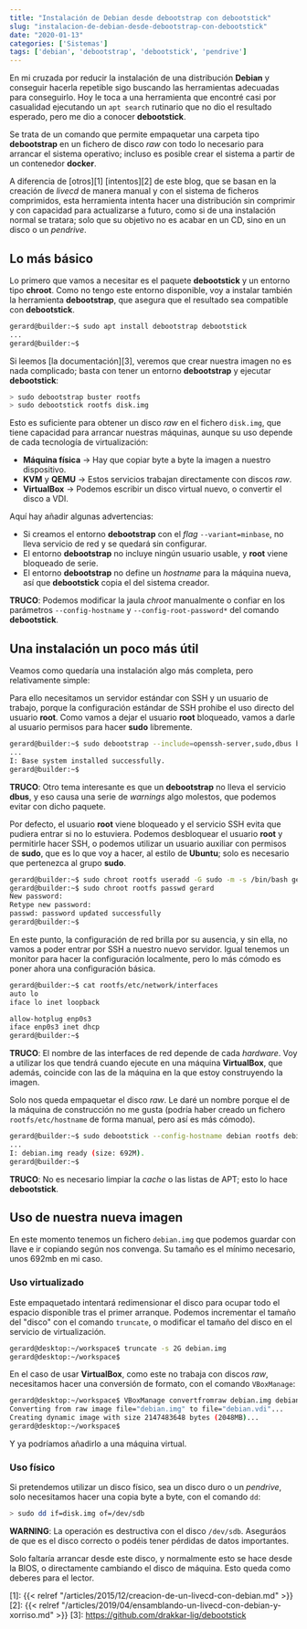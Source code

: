 ```yaml
---
title: "Instalación de Debian desde debootstrap con debootstick"
slug: "instalacion-de-debian-desde-debootstrap-con-debootstick"
date: "2020-01-13"
categories: ['Sistemas']
tags: ['debian', 'debootstrap', 'debootstick', 'pendrive']
---
```


En mi cruzada por reducir la instalación de una distribución **Debian** y
conseguir hacerla repetible sigo buscando las herramientas adecuadas para
conseguirlo. Hoy le toca a una herramienta que encontré casi por casualidad
ejecutando un `apt search` rutinario que no dio el resultado esperado, pero
me dio a conocer **debootstick**.
<!--more-->

Se trata de un comando que permite empaquetar una carpeta tipo **debootstrap**
en un fichero de disco *raw* con todo lo necesario para arrancar el sistema
operativo; incluso es posible crear el sistema a partir de un contenedor **docker**.

A diferencia de [otros][1] [intentos][2] de este blog, que se basan en la creación
de *livecd* de manera manual y con el sistema de ficheros comprimidos, esta
herramienta intenta hacer una distribución sin comprimir y con capacidad para
actualizarse a futuro, como si de una instalación normal se tratara; solo que
su objetivo no es acabar en un CD, sino en un disco o un *pendrive*.

## Lo más básico

Lo primero que vamos a necesitar es el paquete **debootstick** y un entorno
tipo **chroot**. Como no tengo este entorno disponible, voy a instalar también
la herramienta **debootstrap**, que asegura que el resultado sea compatible
con **debootstick**.

```bash
gerard@builder:~$ sudo apt install debootstrap debootstick
...
gerard@builder:~$ 
```

Si leemos [la documentación][3], veremos que crear nuestra imagen no es nada
complicado; basta con tener un entorno **debootstrap** y ejecutar **debootstick**:

```bash
> sudo debootstrap buster rootfs
> sudo debootstick rootfs disk.img
```

Esto es suficiente para obtener un disco *raw* en el fichero `disk.img`, que
tiene capacidad para arrancar nuestras máquinas, aunque su uso depende de cada
tecnología de virtualización:

* **Máquina física** &rarr; Hay que copiar byte a byte la imagen a nuestro dispositivo.
* **KVM** y **QEMU** &rarr; Estos servicios trabajan directamente con discos *raw*.
* **VirtualBox** &rarr; Podemos escribir un disco virtual nuevo, o convertir el disco a VDI.

Aquí hay añadir algunas advertencias:

* Si creamos el entorno **debootstrap** con el *flag* `--variant=minbase`, no lleva servicio de red y se quedará sin configurar.
* El entorno **debootstrap** no incluye ningún usuario usable, y **root** viene bloqueado de serie.
* El entorno **debootstrap** no define un *hostname* para la máquina nueva, así que **debootstick** copia el del sistema creador.

**TRUCO**: Podemos modificar la jaula *chroot* manualmente o confiar en los
parámetros `--config-hostname` y `--config-root-password*` del comando **debootstick**.

## Una instalación un poco más útil

Veamos como quedaría una instalación algo más completa, pero relativamente simple:

Para ello necesitamos un servidor estándar con SSH y un usuario de trabajo, porque
la configuración estándar de SSH prohibe el uso directo del usuario **root**.
Como vamos a dejar el usuario **root** bloqueado, vamos a darle al usuario permisos
para hacer **sudo** libremente.

```bash
gerard@builder:~$ sudo debootstrap --include=openssh-server,sudo,dbus buster rootfs
...
I: Base system installed successfully.
gerard@builder:~$ 
```

**TRUCO**: Otro tema interesante es que un **debootstrap** no lleva el servicio **dbus**,
y eso causa una serie de *warnings* algo molestos, que podemos evitar con dicho paquete.

Por defecto, el usuario **root** viene bloqueado y el servicio SSH evita que pudiera
entrar si no lo estuviera. Podemos desbloquear el usuario **root** y permitirle hacer
SSH, o podemos utilizar un usuario auxiliar con permisos de **sudo**, que es lo que
voy a hacer, al estilo de **Ubuntu**; solo es necesario que pertenezca al grupo **sudo**.

```bash
gerard@builder:~$ sudo chroot rootfs useradd -G sudo -m -s /bin/bash gerard
gerard@builder:~$ sudo chroot rootfs passwd gerard
New password: 
Retype new password: 
passwd: password updated successfully
gerard@builder:~$ 
```

En este punto, la configuración de red brilla por su ausencia, y sin ella, no vamos a
poder entrar por SSH a nuestro nuevo servidor. Igual tenemos un monitor para hacer la
configuración localmente, pero lo más cómodo es poner ahora una configuración básica.

```bash
gerard@builder:~$ cat rootfs/etc/network/interfaces
auto lo
iface lo inet loopback

allow-hotplug enp0s3
iface enp0s3 inet dhcp
gerard@builder:~$ 
```

**TRUCO**: El nombre de las interfaces de red depende de cada *hardware*. Voy a
utilizar los que tendrá cuando ejecute en una máquina **VirtualBox**, que además,
coincide con las de la máquina en la que estoy construyendo la imagen.

Solo nos queda empaquetar el disco *raw*. Le daré un nombre porque el de la máquina
de construcción no me gusta (podría haber creado un fichero `rootfs/etc/hostname`
de forma manual, pero así es más cómodo).

```bash
gerard@builder:~$ sudo debootstick --config-hostname debian rootfs debian.img
...
I: debian.img ready (size: 692M). 
gerard@builder:~$ 
```

**TRUCO**: No es necesario limpiar la *cache* o las listas de APT; esto lo hace **debootstick**.

## Uso de nuestra nueva imagen

En este momento tenemos un fichero `debian.img` que podemos guardar con llave e ir
copiando según nos convenga. Su tamaño es el mínimo necesario, unos 692mb en mi caso.

### Uso virtualizado

Este empaquetado intentará redimensionar el disco para ocupar todo el espacio
disponible tras el primer arranque. Podemos incrementar el tamaño del "disco" con el
comando `truncate`, o modificar el tamaño del disco en el servicio de virtualización.

```bash
gerard@desktop:~/workspace$ truncate -s 2G debian.img
gerard@desktop:~/workspace$ 
```

En el caso de usar **VirtualBox**, como este no trabaja con discos *raw*, necesitamos
hacer una conversión de formato, con el comando `VBoxManage`:

```bash
gerard@desktop:~/workspace$ VBoxManage convertfromraw debian.img debian.vdi
Converting from raw image file="debian.img" to file="debian.vdi"...
Creating dynamic image with size 2147483648 bytes (2048MB)...
gerard@desktop:~/workspace$ 
```

Y ya podríamos añadirlo a una máquina virtual.

### Uso físico

Si pretendemos utilizar un disco físico, sea un disco duro o un *pendrive*,
solo necesitamos hacer una copia byte a byte, con el comando `dd`:

```bash
> sudo dd if=disk.img of=/dev/sdb
```

**WARNING**: La operación es destructiva con el disco `/dev/sdb`. Aseguráos
de que es el disco correcto o podéis tener pérdidas de datos importantes.

Solo faltaría arrancar desde este disco, y normalmente esto se hace desde la BIOS,
o directamente cambiando el disco de máquina. Esto queda como deberes para el lector.

[1]: {{< relref "/articles/2015/12/creacion-de-un-livecd-con-debian.md" >}}
[2]: {{< relref "/articles/2019/04/ensamblando-un-livecd-con-debian-y-xorriso.md" >}}
[3]: https://github.com/drakkar-lig/debootstick
